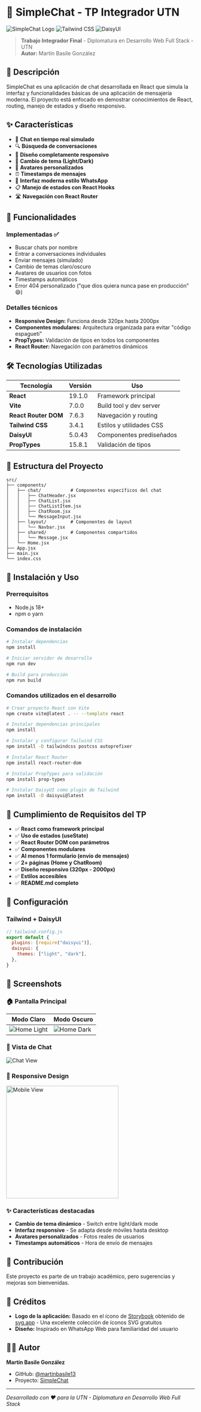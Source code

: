 # 💬 SimpleChat - TP Integrador UTN

![SimpleChat Logo](https://img.shields.io/badge/React-19.1.0-blue.svg)
![Tailwind CSS](https://img.shields.io/badge/TailwindCSS-3.4.1-38B2AC.svg)
![DaisyUI](https://img.shields.io/badge/DaisyUI-5.0.43-5A0EF8.svg)

> **Trabajo Integrador Final** - Diplomatura en Desarrollo Web Full Stack - UTN  
> **Autor:** Martín Basile González

## 📖 Descripción

SimpleChat es una aplicación de chat desarrollada en React que simula la interfaz y funcionalidades básicas de una aplicación de mensajería moderna. El proyecto está enfocado en demostrar conocimientos de React, routing, manejo de estados y diseño responsivo.

## ✨ Características

- 💬 **Chat en tiempo real simulado**
- 🔍 **Búsqueda de conversaciones**
- 📱 **Diseño completamente responsivo**
- 🌙 **Cambio de tema (Light/Dark)**
- 👤 **Avatares personalizados**
- ⏰ **Timestamps de mensajes**
- 🎨 **Interfaz moderna estilo WhatsApp**
- 📋 **Manejo de estados con React Hooks**
- 🛣️ **Navegación con React Router**

## 🚀 Funcionalidades

### Implementadas ✅
- Buscar chats por nombre
- Entrar a conversaciones individuales
- Enviar mensajes (simulado)
- Cambio de temas claro/oscuro
- Avatares de usuarios con fotos
- Timestamps automáticos
- Error 404 personalizado ("que dios quiera nunca pase en producción" 😄)

### Detalles técnicos
- **Responsive Design:** Funciona desde 320px hasta 2000px
- **Componentes modulares:** Arquitectura organizada para evitar "código espagueti"
- **PropTypes:** Validación de tipos en todos los componentes
- **React Router:** Navegación con parámetros dinámicos

## 🛠️ Tecnologías Utilizadas

| Tecnología | Versión | Uso |
|------------|---------|-----|
| **React** | 19.1.0 | Framework principal |
| **Vite** | 7.0.0 | Build tool y dev server |
| **React Router DOM** | 7.6.3 | Navegación y routing |
| **Tailwind CSS** | 3.4.1 | Estilos y utilidades CSS |
| **DaisyUI** | 5.0.43 | Componentes prediseñados |
| **PropTypes** | 15.8.1 | Validación de tipos |

## 📁 Estructura del Proyecto

```
src/
├── components/
│   ├── chat/           # Componentes específicos del chat
│   │   ├── ChatHeader.jsx
│   │   ├── ChatList.jsx
│   │   ├── ChatListItem.jsx
│   │   ├── ChatRoom.jsx
│   │   └── MessageInput.jsx
│   ├── layout/         # Componentes de layout
│   │   └── Navbar.jsx
│   ├── shared/         # Componentes compartidos
│   │   └── Message.jsx
│   └── Home.jsx
├── App.jsx
├── main.jsx
└── index.css
```

## 🚦 Instalación y Uso

### Prerrequisitos
- Node.js 18+
- npm o yarn

### Comandos de instalación

```bash
# Instalar dependencias
npm install

# Iniciar servidor de desarrollo
npm run dev

# Build para producción
npm run build
```

### Comandos utilizados en el desarrollo

```bash
# Crear proyecto React con Vite
npm create vite@latest . -- --template react

# Instalar dependencias principales
npm install

# Instalar y configurar Tailwind CSS
npm install -D tailwindcss postcss autoprefixer

# Instalar React Router
npm install react-router-dom

# Instalar PropTypes para validación
npm install prop-types

# Instalar DaisyUI como plugin de Tailwind
npm install -D daisyui@latest
```

## 🎯 Cumplimiento de Requisitos del TP

- ✅ **React como framework principal**
- ✅ **Uso de estados (useState)**
- ✅ **React Router DOM con parámetros**
- ✅ **Componentes modulares**
- ✅ **Al menos 1 formulario (envío de mensajes)**
- ✅ **2+ páginas (Home y ChatRoom)**
- ✅ **Diseño responsivo (320px - 2000px)**
- ✅ **Estilos accesibles**
- ✅ **README.md completo**

## 🔧 Configuración

### Tailwind + DaisyUI
```javascript
// tailwind.config.js
export default {
  plugins: [require("daisyui")],
  daisyui: {
    themes: ["light", "dark"],
  },
}
```

## 📸 Screenshots

### 🏠 Pantalla Principal
| Modo Claro | Modo Oscuro |
|------------|-------------|
| ![Home Light](./public/screenshots/home-light.png) | ![Home Dark](./public/screenshots/home-dark.png) |

### 💬 Vista de Chat
![Chat View](./public/screenshots/chat-view.png)

### 📱 Responsive Design
<img src="./public/screenshots/mobile-view.png" alt="Mobile View" width="300">

### ✨ Características destacadas
- **Cambio de tema dinámico** - Switch entre light/dark mode
- **Interfaz responsive** - Se adapta desde móviles hasta desktop
- **Avatares personalizados** - Fotos reales de usuarios
- **Timestamps automáticos** - Hora de envío de mensajes

## 🤝 Contribución

Este proyecto es parte de un trabajo académico, pero sugerencias y mejoras son bienvenidas.

## 🎨 Créditos

- **Logo de la aplicación:** Basado en el ícono de [Storybook](https://storybook.js.org/) obtenido de [svg.app](https://svg.app) - Una excelente colección de íconos SVG gratuitos
- **Diseño:** Inspirado en WhatsApp Web para familiaridad del usuario

## 👨‍💻 Autor

**Martín Basile González**
- GitHub: [@martinbasile13](https://github.com/martinbasile13)
- Proyecto: [SimpleChat](https://github.com/martinbasile13/UTN-TP-Integrador-SimpleChat)

---

*Desarrollado con ❤️ para la UTN - Diplomatura en Desarrollo Web Full Stack*
    
